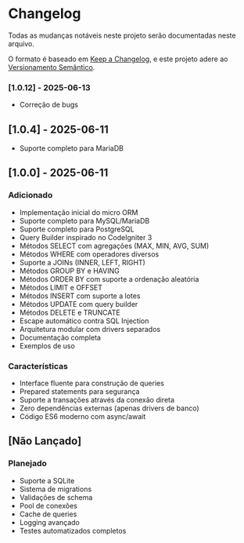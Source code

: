 # Changelog

Todas as mudanças notáveis neste projeto serão documentadas neste arquivo.

O formato é baseado em [Keep a Changelog](https://keepachangelog.com/pt-BR/1.0.0/),
e este projeto adere ao [Versionamento Semântico](https://semver.org/lang/pt-BR/).

### [1.0.12] - 2025-06-13
- Correção de bugs 

## [1.0.4] - 2025-06-11
- Suporte completo para MariaDB

## [1.0.0] - 2025-06-11

### Adicionado
- Implementação inicial do micro ORM
- Suporte completo para MySQL/MariaDB
- Suporte completo para PostgreSQL
- Query Builder inspirado no CodeIgniter 3
- Métodos SELECT com agregações (MAX, MIN, AVG, SUM)
- Métodos WHERE com operadores diversos
- Suporte a JOINs (INNER, LEFT, RIGHT)
- Métodos GROUP BY e HAVING
- Métodos ORDER BY com suporte a ordenação aleatória
- Métodos LIMIT e OFFSET
- Métodos INSERT com suporte a lotes
- Métodos UPDATE com query builder
- Métodos DELETE e TRUNCATE
- Escape automático contra SQL Injection
- Arquitetura modular com drivers separados
- Documentação completa
- Exemplos de uso

### Características
- Interface fluente para construção de queries
- Prepared statements para segurança
- Suporte a transações através da conexão direta
- Zero dependências externas (apenas drivers de banco)
- Código ES6 moderno com async/await

## [Não Lançado]

### Planejado
- Suporte a SQLite
- Sistema de migrations
- Validações de schema
- Pool de conexões
- Cache de queries
- Logging avançado
- Testes automatizados completos
